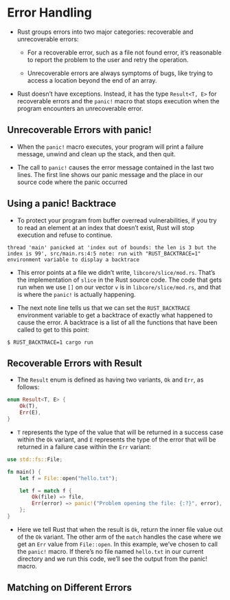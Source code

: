 # Error Handling

- Rust groups errors into two major categories: recoverable and unrecoverable errors:
  - For a recoverable error, such as a file not found error, it’s reasonable to report the problem to the user and retry the operation.
  
  - Unrecoverable errors are always symptoms of bugs, like trying to access a location beyond the end of an array.

- Rust doesn’t have exceptions. Instead, it has the type `Result<T, E>` for recoverable errors and the `panic!` macro that stops execution when the program encounters an unrecoverable error.

## Unrecoverable Errors with panic!

- When the `panic!` macro executes, your program will print a failure message, unwind and clean up the stack, and then quit.

- The call to `panic!` causes the error message contained in the last two lines. The first line shows our panic message and the place in our source code where the panic occurred

## Using a panic! Backtrace

- To protect your program from buffer overread vulnerabilities, if you try to read an element at an index that doesn’t exist, Rust will stop execution and refuse to continue. 

`thread 'main' panicked at 'index out of bounds: the len is 3 but the index is 99', src/main.rs:4:5 note: run with "RUST_BACKTRACE=1" environment variable to display a backtrace`

- This error points at a file we didn’t write, `libcore/slice/mod.rs`. That’s the implementation of `slice` in the Rust source code. The code that gets run when we use `[]` on our vector `v` is in `libcore/slice/mod.rs`, and that is where the `panic!` is actually happening.

- The next note line tells us that we can set the `RUST_BACKTRACE` environment variable to get a backtrace of exactly what happened to cause the error. A backtrace is a list of all the functions that have been called to get to this point:

`$ RUST_BACKTRACE=1 cargo run`

## Recoverable Errors with Result

- The `Result` enum is defined as having two variants, `Ok` and `Err`, as follows:

```rust
enum Result<T, E> {
    Ok(T),
    Err(E),
}
```

- `T` represents the type of the value that will be returned in a success case within the `Ok` variant, and `E` represents the type of the error that will be returned in a failure case within the `Err` variant:

```rust
use std::fs::File;

fn main() {
    let f = File::open("hello.txt");

    let f = match f {
        Ok(file) => file,
        Err(error) => panic!("Problem opening the file: {:?}", error),
    };
}
```

- Here we tell Rust that when the result is `Ok`, return the inner file value out of the `Ok` variant. The other arm of the `match` handles the case where we get an `Err` value from `File::open`. In this example, we’ve chosen to call the `panic!` macro. If there’s no file named `hello.txt` in our current directory and we run this code, we’ll see the output from the panic! macro.

## Matching on Different Errors

